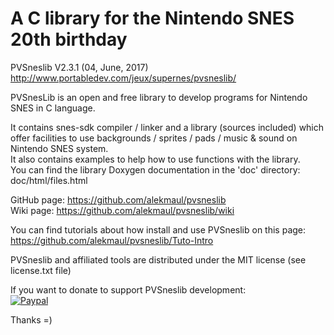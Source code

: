 # A C library for the Nintendo SNES 20th birthday #

PVSneslib V2.3.1 (04, June, 2017)
<br>http://www.portabledev.com/jeux/supernes/pvsneslib/

PVSnesLib is an open and free library to develop programs for Nintendo SNES in C language.

It contains snes-sdk compiler / linker and a library (sources included) which offer facilities to use backgrounds / sprites / pads / music & sound on Nintendo SNES system.
<br>It also contains examples to help how to use functions with the library.
<br>You can find the library Doxygen documentation in the 'doc' directory: doc/html/files.html

GitHub page: https://github.com/alekmaul/pvsneslib
<br>Wiki page: https://github.com/alekmaul/pvsneslib/wiki


You can find tutorials about how install and use PVSneslib on this page:
<br>https://github.com/alekmaul/pvsneslib/Tuto-Intro

PVSneslib and affiliated tools are distributed under the MIT license (see license.txt file)

If you want to donate to support PVSneslib development:
<br>[![Paypal](https://www.paypalobjects.com/fr_FR/FR/i/btn/x-click-but04.gif)](https://www.paypal.com/cgi-bin/webscr?cmd=_s-xclick&hosted_button_id=Y5USKF23DQVLC)

Thanks =)
